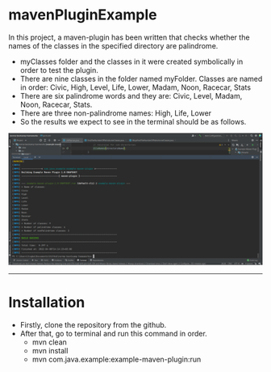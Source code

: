 # mavenPluginExample
In this project, a maven-plugin has been written that checks whether the names of the classes in the specified directory are palindrome.

* myClasses folder and the classes in it were created symbolically in order to test the plugin.
* There are nine classes in the folder named myFolder. Classes are named in order: Civic, High, Level, Life, Lower, Madam, Noon, Racecar, Stats
* There are six palindrome words and they are: Civic, Level, Madam, Noon, Racecar, Stats.
* There are three non-palindrome names: High, Life, Lower
* So the results we expect to see in the terminal should be as follows.

![img.png](img.png)

---

# Installation

* Firstly, clone the repository from the github.
* After that, go to terminal and run this command in order.
  * mvn clean
  * mvn install
  * mvn com.java.example:example-maven-plugin:run
